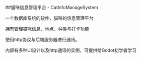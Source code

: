 ##猫咪信息管理平台 - CatInfoManageSystem

一个数据库系统的软件，猫咪的信息管理平台

拥有管理猫咪信息、地点、种类与打卡功能

使用http协议与后端服务器进行通讯。

内部有多种UI设计以及http通讯的实例，可提供给Godot初学者学习
